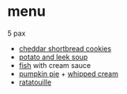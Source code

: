 # menu

5 pax

* [cheddar shortbread cookies](../in-progress/cheese-crackers.md)
* [potato and leek soup](../recipes/leek-and-potato-soup.md)
* [fish](../in-progress/fish-meuniere.md) with cream sauce
* [pumpkin pie](../recipes/confectionery/pumpkin-pie.md) + [whipped cream](../recipes/confectionery/chantilly-cream.md)
* [ratatouille](../in-progress/ratatouille-movie-version.md)

